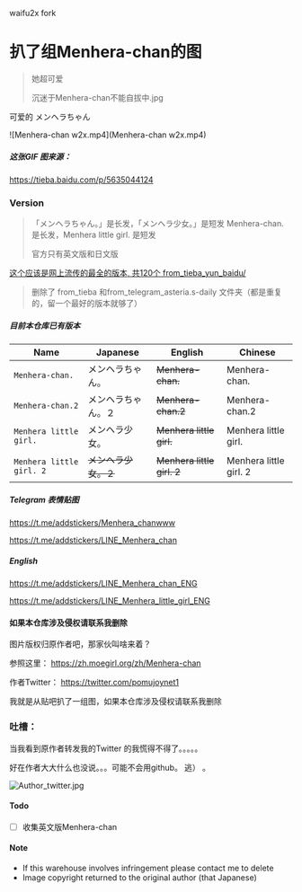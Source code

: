 waifu2x fork

扒了组Menhera-chan的图
=====

> 她超可爱
>
> 沉迷于Menhera-chan不能自拔中.jpg

可爱的 メンヘラちゃん


![Menhera-chan w2x.mp4](Menhera-chan w2x.mp4)

##### 这张GIF 图来源：
https://tieba.baidu.com/p/5635044124


### Version
> 「メンヘラちゃん。」是长发，「メンヘラ少女。」是短发
> Menhera-chan. 是长发，Menhera little girl. 是短发
>
> 官方只有英文版和日文版

[这个应该是网上流传的最全的版本, 共120个 from_tieba_yun_baidu/](from_tieba_yun_baidu/)

> 删除了 from_tieba 和from_telegram_asteria.s-daily 文件夹（都是重复的，留一个最好的版本就够了）

##### 目前本仓库已有版本
| Name                      | Japanese              | English                      | Chinese                      |
| ------------------------- | --------------------- | ---------------------------- | ---------------------------- |
| `Menhera-chan.`           | メンヘラちゃん。      |  ~~Menhera-chan.~~           | Menhera-chan.                |
| `Menhera-chan.2`          | メンヘラちゃん。２    |  ~~Menhera-chan.2~~          | Menhera-chan.2               |
| `Menhera little girl.`    | メンヘラ少女。        |  ~~Menhera little girl.~~    | Menhera little girl.         |
| `Menhera little girl. 2`  | ~~メンヘラ少女。２~~  |  ~~Menhera little girl. 2~~  | Menhera little girl. 2       |

##### Telegram 表情贴图

https://t.me/addstickers/Menhera_chanwww

https://t.me/addstickers/LINE_Menhera_chan

##### English
https://t.me/addstickers/LINE_Menhera_chan_ENG

https://t.me/addstickers/LINE_Menhera_little_girl_ENG


#### 如果本仓库涉及侵权请联系我删除

图片版权归原作者吧，那家伙叫啥来着？

参照这里：
https://zh.moegirl.org/zh/Menhera-chan

作者Twitter：
https://twitter.com/pomujoynet1

我就是从贴吧扒了一组图，如果本仓库涉及侵权请联系我删除

### 吐槽：
当我看到原作者转发我的Twitter 的我慌得不得了。。。。。

好在作者大大什么也没说。。。可能不会用github。 逃） 。

![Author_twitter.jpg](Author_twitter.jpg)

#### Todo
- [ ] 收集英文版Menhera-chan

#### Note
- If this warehouse involves infringement please contact me to delete
- Image copyright returned to the original author (that Japanese)

